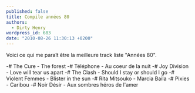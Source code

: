```yaml
---
published: false
title: Compile années 80
authors:
  - Dirty Henry
wordpress_id: 683
date: "2010-08-26 11:30:13 +0200"
---
```


Voici ce qui me paraît être la meilleure track liste "Années 80".

-# The Cure - The forest -# Téléphone - Au coeur de la nuit -# Joy Division -
Love will tear us apart -# The Clash - Should I stay or should I go -# Violent
Femmes - Blister in the sun -# Rita Mitsouko - Marcia Baila -# Pixies - Caribou
-# Noir Désir - Aux sombres héros de l'amer
